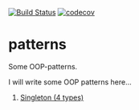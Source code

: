 [![Build Status](https://travis-ci.org/muzungu-av/patterns.svg?branch=master)](https://travis-ci.org/muzungu-av/patterns)
[![codecov](https://codecov.io/gh/muzungu-av/patterns/branch/master/graph/badge.svg?token=JG5ZK2F0EJ)](https://codecov.io/gh/muzungu-av/patterns)
# patterns
Some OOP-patterns.

I will write some OOP patterns here...

1) [Singleton (4 types)](https://github.com/muzungu-av/patterns/tree/master/singleton)
